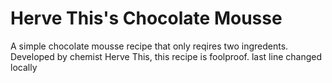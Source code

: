 # Herve This's Chocolate Mousse

A simple chocolate mousse recipe that only reqires two ingredents.
Developed by chemist Herve This, this recipe is foolproof.
last line changed locally